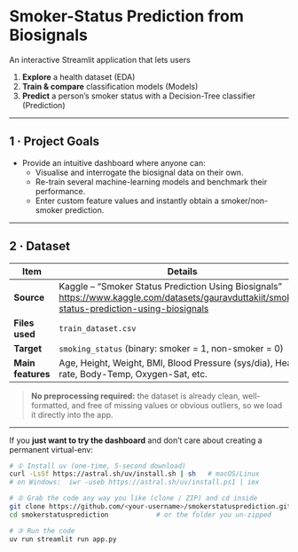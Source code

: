 # Smoker-Status Prediction from Biosignals

An interactive Streamlit application that lets users  

1. **Explore** a health dataset (EDA)  
2. **Train & compare** classification models (Models)  
3. **Predict** a person’s smoker status with a Decision-Tree classifier (Prediction)

---

## 1 · Project Goals

* Provide an intuitive dashboard where anyone can:
  * Visualise and interrogate the biosignal data on their own.
  * Re-train several machine-learning models and benchmark their performance.
  * Enter custom feature values and instantly obtain a smoker/non-smoker prediction.

---

## 2 · Dataset

| Item | Details |
|------|---------|
| **Source** | Kaggle – “Smoker Status Prediction Using Biosignals” <https://www.kaggle.com/datasets/gauravduttakiit/smoker-status-prediction-using-biosignals> |
| **Files used** | `train_dataset.csv` |
| **Target** | `smoking_status` (binary: smoker = 1, non-smoker = 0) |
| **Main features** | Age, Height, Weight, BMI, Blood Pressure (sys/dia), Heart-rate, Body-Temp, Oxygen-Sat, etc. |

> **No preprocessing required:** the dataset is already clean, well-formatted, and free of missing values or obvious outliers, so we load it directly into the app.

---


If you **just want to try the dashboard** and don’t care about creating a permanent virtual-env:

```bash
# ① Install uv (one-time, 5-second download)
curl -LsSf https://astral.sh/uv/install.sh | sh   # macOS/Linux
# on Windows:  iwr -useb https://astral.sh/uv/install.ps1 | iex

# ② Grab the code any way you like (clone / ZIP) and cd inside
git clone https://github.com/<your-username>/smokerstatusprediction.git
cd smokerstatusprediction            # or the folder you un-zipped

# ③ Run the code
uv run streamlit run app.py

